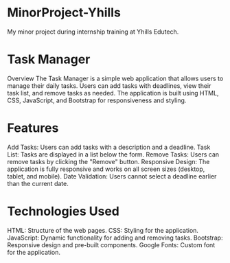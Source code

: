 # MinorProject-Yhills
My minor project during internship training at Yhills Edutech.

# Task Manager
Overview
The Task Manager is a simple web application that allows users to manage their daily tasks. Users can add tasks with deadlines, view their task list, and remove tasks as needed. The application is built using HTML, CSS, JavaScript, and Bootstrap for responsiveness and styling.

# Features
Add Tasks: Users can add tasks with a description and a deadline.
Task List: Tasks are displayed in a list below the form.
Remove Tasks: Users can remove tasks by clicking the "Remove" button.
Responsive Design: The application is fully responsive and works on all screen sizes (desktop, tablet, and mobile).
Date Validation: Users cannot select a deadline earlier than the current date.

# Technologies Used
HTML: Structure of the web pages.
CSS: Styling for the application.
JavaScript: Dynamic functionality for adding and removing tasks.
Bootstrap: Responsive design and pre-built components.
Google Fonts: Custom font for the application.
